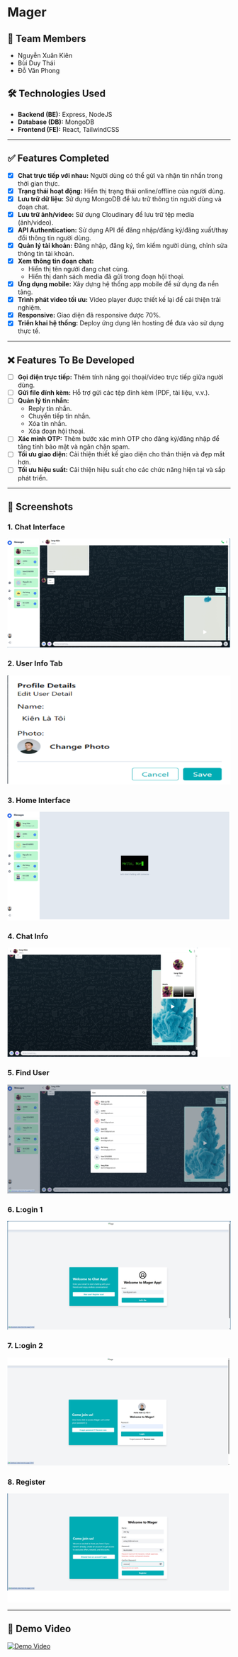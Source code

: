 # Mager

## 👥 Team Members
- Nguyễn Xuân Kiên
- Bùi Duy Thái
- Đỗ Văn Phong

## 🛠️ Technologies Used
- **Backend (BE):** Express, NodeJS
- **Database (DB):** MongoDB
- **Frontend (FE):** React, TailwindCSS

---

## ✅ Features Completed
- [x] **Chat trực tiếp với nhau:** Người dùng có thể gửi và nhận tin nhắn trong thời gian thực.
- [x] **Trạng thái hoạt động:** Hiển thị trạng thái online/offline của người dùng.
- [x] **Lưu trữ dữ liệu:** Sử dụng MongoDB để lưu trữ thông tin người dùng và đoạn chat.
- [x] **Lưu trữ ảnh/video:** Sử dụng Cloudinary để lưu trữ tệp media (ảnh/video).
- [x] **API Authentication:** Sử dụng API để đăng nhập/đăng ký/đăng xuất/thay đổi thông tin người dùng.
- [x] **Quản lý tài khoản:** Đăng nhập, đăng ký, tìm kiếm người dùng, chỉnh sửa thông tin tài khoản.
- [x] **Xem thông tin đoạn chat:**
  - Hiển thị tên người đang chat cùng.
  - Hiển thị danh sách media đã gửi trong đoạn hội thoại.
- [x] **Ứng dụng mobile:** Xây dựng hệ thống app mobile để sử dụng đa nền tảng.
- [x] **Trình phát video tối ưu:** Video player được thiết kế lại để cải thiện trải nghiệm.
- [x] **Responsive:** Giao diện đã responsive được 70%.
- [x] **Triển khai hệ thống:** Deploy ứng dụng lên hosting để đưa vào sử dụng thực tế.

---

## ❌ Features To Be Developed
- [ ] **Gọi điện trực tiếp:** Thêm tính năng gọi thoại/video trực tiếp giữa người dùng.
- [ ] **Gửi file đính kèm:** Hỗ trợ gửi các tệp đính kèm (PDF, tài liệu, v.v.).
- [ ] **Quản lý tin nhắn:**
  - Reply tin nhắn.
  - Chuyển tiếp tin nhắn.
  - Xóa tin nhắn.
  - Xóa đoạn hội thoại.
- [ ] **Xác minh OTP:** Thêm bước xác minh OTP cho đăng ký/đăng nhập để tăng tính bảo mật và ngăn chặn spam.
- [ ] **Tối ưu giao diện:** Cải thiện thiết kế giao diện cho thân thiện và đẹp mắt hơn.
- [ ] **Tối ưu hiệu suất:** Cải thiện hiệu suất cho các chức năng hiện tại và sắp phát triển.

---

## 📸 Screenshots

### 1. Chat Interface
![Chat Interface](imageSS/Conversation.png)

### 2. User Info Tab
![User Info Tab](imageSS/EditProfile.png)

### 3. Home Interface
![Home Interface](imageSS/Home.png)

### 4. Chat Info
![Chat Info](imageSS/ConversationInfo.png)

### 5. Find User
![Find User](imageSS/FindUser.png)

### 6. L:ogin 1
![Login 1](imageSS/LoginEmail.png)

### 7. L:ogin 2
![Login 2](imageSS/LoginPasswordpng.png)

### 8. Register
![Register](imageSS/Register.png)

---

## 🎥 Demo Video
[![Demo Video](https://img.youtube.com/vi/xgOc31q9wpk/0.jpg)](https://www.youtube.com/watch?v=xgOc31q9wpk)

